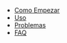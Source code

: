 - [Como Empezar](gettingstarted.md)
- [Uso](using.md)
- [Problemas](troubleshooting.md)
- [FAQ](faq.md)
